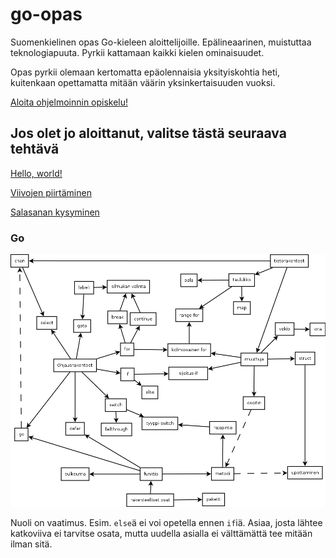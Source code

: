 # go-opas
Suomenkielinen opas Go-kieleen aloittelijoille. Epälineaarinen, muistuttaa teknologiapuuta. Pyrkii kattamaan kaikki kielen ominaisuudet.

Opas pyrkii olemaan kertomatta epäolennaisia yksityiskohtia heti, kuitenkaan opettamatta mitään väärin yksinkertaisuuden vuoksi.

[Aloita ohjelmoinnin opiskelu!](ohjeet/alku.md)

## Jos olet jo aloittanut, valitse tästä seuraava tehtävä

[Hello, world!](tehtävät/helloworld.md)

[Viivojen piirtäminen](tehtävät/viivat.md)

[Salasanan kysyminen](tehtävät/salasana.md)

### Go
![kaikki Go:n perusominaisuudet](index.png)

Nuoli on vaatimus. Esim. `else`ä ei voi opetella ennen `if`iä. Asiaa, josta lähtee katkoviiva ei tarvitse osata, mutta uudella asialla ei välttämättä tee mitään ilman sitä.
